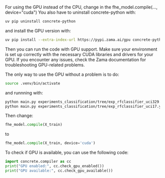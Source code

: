 For using the GPU instead of the CPU, change in the fhe_model.compile(..., device="cuda")
You also have to uninstall concrete-python with:
```bash
uv pip uninstall concrete-python
```
and install the GPU version with:
```bash
uv pip install --extra-index-url https://pypi.zama.ai/gpu concrete-python
```
Then you can run the code with GPU support. Make sure your environment is set up correctly with the necessary CUDA libraries and drivers for your GPU.
If you encounter any issues, check the Zama documentation for troubleshooting GPU-related problems.

The only way to use the GPU without a problem is to do:
```bash
source .venv/bin/activate
```
and runnning with:
```bash
python main.py experiments_classification/tree/exp_rfclassifier_uci329.yaml --clear-progress uci329rfc.bin
python main.py experiments_classification/tree/exp_rfclassifier_uci17.yaml --clear-progress uci17rfc.bin
```

Then change:
```python
fhe_model.compile(X_train) 
```
to
```python
fhe_model.compile(X_train, device='cuda')
```

To check if GPU is available, you can use the following code:
```python
import concrete.compiler as cc
print("GPU enabled:", cc.check_gpu_enabled())
print("GPU available:", cc.check_gpu_available())
```


